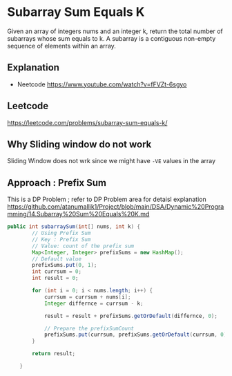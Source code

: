 # Subarray Sum Equals K
Given an array of integers nums and an integer k, return the total number of subarrays whose sum equals to k.
A subarray is a contiguous non-empty sequence of elements within an array.

## Explanation 
- Neetcode https://www.youtube.com/watch?v=fFVZt-6sgyo 

## Leetcode 
https://leetcode.com/problems/subarray-sum-equals-k/

## Why Sliding window do not work 
 Sliding Window does not wrk since we might have `-VE` values in the array

## Approach  : Prefix Sum

This is a DP Problem ; refer to DP Problem area for detaisl explanation 
https://github.com/atanumallik1/Project/blob/main/DSA/Dynamic%20Programming/14.Subarray%20Sum%20Equals%20K.md  

````java
public int subarraySum(int[] nums, int k) {
		// Using Prefix Sum
		// Key : Prefix Sum
		// Value: count of the prefix sum
		Map<Integer, Integer> prefixSums = new HashMap();
		// Default value
		prefixSums.put(0, 1);
		int currsum = 0;
		int result = 0;

		for (int i = 0; i < nums.length; i++) {
			currsum = currsum + nums[i];
			Integer differnce = currsum - k;

			result = result + prefixSums.getOrDefault(differnce, 0);

			// Prepare the prefixSumCount
			prefixSums.put(currsum, prefixSums.getOrDefault(currsum, 0) + 1);
		}

		return result;

	}
````
